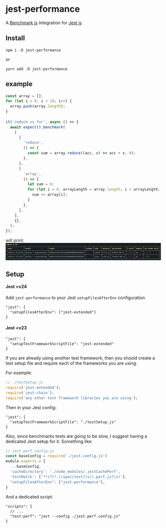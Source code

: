 # jest-performance

A [Benchmark js](https://benchmarkjs.com/) integration for [Jest js](https://jestjs.io/)  

## Install

```
npm i -D jest-performance
```
or
```
yarn add -D jest-performance
```

## example 
```js
const array = [];
for (let i = 0; i < 10; i++) {
  array.push(array.length);
}

it('reduce vs for', async () => {
  await expect().benchmark(
    [
      [
        'reduce',
        () => {
          const sum = array.reduce((acc, x) => acc + x, 0);
        },
      ],
      [
        'array',
        () => {
          let sum = 0;
          for (let i = 0, arrayLength = array.length; i < arrayLength; i++) {
            sum += array[i];
          }
        },
      ],
    ],
    {},
  );
});
```

will print:
![Example](./screenshot.png)

## Setup

#### Jest >v24
Add `jest-performance` to your Jest `setupFilesAfterEnv` configuration
```
"jest": {
  "setupFilesAfterEnv": ["jest-extended"]
}
```

#### Jest <v23
```
"jest": {
  "setupTestFrameworkScriptFile": "jest-extended"
}
```

If you are already using another test framework, then you should create a test setup file and require each of the frameworks you are using.

For example:

```js
// ./testSetup.js
require('jest-extended');
require('jest-chain');
require('any other test framework libraries you are using');
```

Then in your Jest config:

```
"jest": {
  "setupTestFrameworkScriptFile": "./testSetup.js"
}
```

Also, since benchmarks tests are going to be slow, I suggest having a dedicated Jest setup for it. Something like:

```js
// jest.perf.config.js
const baseConfig = require('./jest.config.js')
module.exports = {
  ...baseConfig,
  'cacheDirectory': './node_modules/.jestCachePerf',
  'testMatch': ['**/?(*.)(spec|test?(s)).perf.js?(x)'],
  "setupFilesAfterEnv": ["jest-performance"],
}
```

And a dedicated script:
```
"scripts": {
  // ...
  "test:perf": "jest --config ./jest.perf.config.js"
}
```
